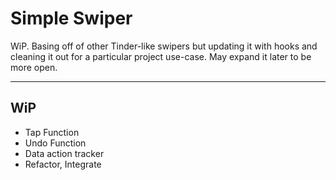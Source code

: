 # Simple Swiper

WiP. Basing off of other Tinder-like swipers but updating it with hooks and cleaning it out for a particular project use-case. May expand it later to be more open.

---

## WiP

- Tap Function
- Undo Function
- Data action tracker
- Refactor, Integrate
